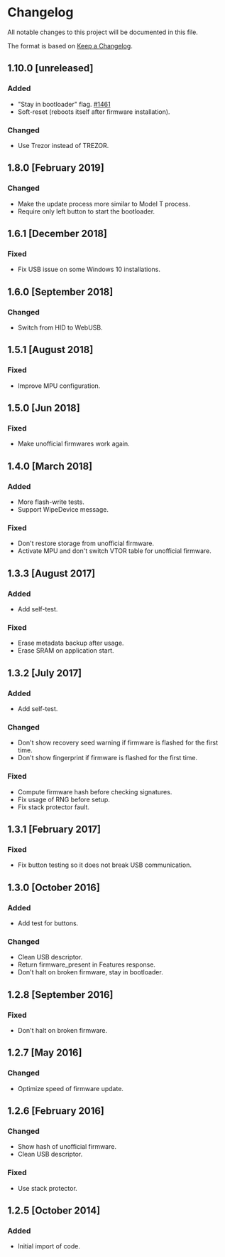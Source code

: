 # Changelog

All notable changes to this project will be documented in this file.

The format is based on [Keep a Changelog](https://keepachangelog.com/en/1.0.0/).

## 1.10.0 [unreleased]

### Added
- "Stay in bootloader" flag.  [#1461]
- Soft-reset (reboots itself after firmware installation).

### Changed
- Use Trezor instead of TREZOR.

## 1.8.0 [February 2019]

### Changed
- Make the update process more similar to Model T process.
- Require only left button to start the bootloader.

## 1.6.1 [December 2018]

### Fixed
- Fix USB issue on some Windows 10 installations.

## 1.6.0 [September 2018]

### Changed
- Switch from HID to WebUSB.

## 1.5.1 [August 2018]

### Fixed
- Improve MPU configuration.

## 1.5.0 [Jun 2018]

### Fixed
- Make unofficial firmwares work again.

## 1.4.0 [March 2018]

### Added
- More flash-write tests.
- Support WipeDevice message.

### Fixed
- Don't restore storage from unofficial firmware.
- Activate MPU and don't switch VTOR table for unofficial firmware.

## 1.3.3 [August 2017]

### Added
- Add self-test.

### Fixed
- Erase metadata backup after usage.
- Erase SRAM on application start.

## 1.3.2 [July 2017]

### Added
- Add self-test.

### Changed
- Don't show recovery seed warning if firmware is flashed for the first time.
- Don't show fingerprint if firmware is flashed for the first time.

### Fixed
- Compute firmware hash before checking signatures.
- Fix usage of RNG before setup.
- Fix stack protector fault.

## 1.3.1 [February 2017]

### Fixed
- Fix button testing so it does not break USB communication.

## 1.3.0 [October 2016]

### Added
- Add test for buttons.

### Changed
- Clean USB descriptor.
- Return firmware_present in Features response.
- Don't halt on broken firmware, stay in bootloader.

## 1.2.8 [September 2016]

### Fixed
- Don't halt on broken firmware.

## 1.2.7 [May 2016]

### Changed
- Optimize speed of firmware update.

## 1.2.6 [February 2016]

### Changed
- Show hash of unofficial firmware.
- Clean USB descriptor.

### Fixed
- Use stack protector.

## 1.2.5 [October 2014]

### Added
- Initial import of code.

[#1461]: https://github.com/trezor/trezor-firmware/pull/1461

